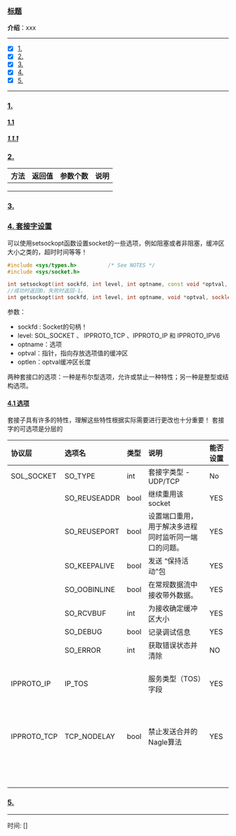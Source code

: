 ### [标题](#)
 **介绍**：xxx

-----
- [x] [1. ](#1-)
- [x] [2. ](#2-)
- [x] [3. ](#3-)
- [x] [4. ](#4-)
- [x] [5. ](#5-)
-----

### [1.](#)

#### [1.1](#)

##### [1.1.1 ](#)

### [2.](#) 

|方法|返回值|参数个数|说明|
|:---|:---|:---|:----|
|||||
|||||
|||||

### [3.](#) 

### [4. 套接字设置](#)
可以使用setsockopt函数设置socket的一些选项，例如阻塞或者非阻塞，缓冲区大小之类的，超时时间等等！

```cpp
#include <sys/types.h>          /* See NOTES */
#include <sys/socket.h>

int setsockopt(int sockfd, int level, int optname, const void *optval, socklen_t optlen);
//成功时返回0，失败时返回-1。
int getsockopt(int sockfd, int level, int optname, void *optval, socklen_t *optlen);
```
参数：  
* sockfd : Socket的句柄！ 
* level: SOL_SOCKET 、 IPPROTO_TCP 、IPPROTO_IP 和 IPPROTO_IPV6
* optname：选项
* optval：指针，指向存放选项值的缓冲区
* optlen：optval缓冲区长度

两种套接口的选项：一种是布尔型选项，允许或禁止一种特性；另一种是整型或结构选项。

#### [4.1 选项](#)
套接子具有许多的特性，理解这些特性根据实际需要进行更改也十分重要！ 套接字的可选项是分层的

|协议层|选项名|类型|说明|能否设置|
|:---|:---|:---|:----|:----|
|SOL_SOCKET |SO_TYPE |int |套接字类型 - UDP/TCP | No |
| |SO_REUSEADDR |bool |继续重用该socket | YES |
| |SO_REUSEPORT |bool |设置端口重用，用于解决多进程同时监听同一端口的问题。 | YES|
| |SO_KEEPALIVE |bool |发送 “保持活动”包 | YES |
| |SO_OOBINLINE |bool |在常规数据流中接收带外数据。| YES |
| |SO_RCVBUF |int |为接收确定缓冲区大小 | YES |
| |SO_DEBUG |bool |记录调试信息 | YES |
| |SO_ERROR |int |获取错误状态并清除 |NO |
|` `| | | | |
|IPPROTO_IP |IP_TOS | |服务类型（TOS）字段 |YES |
|` `| | | | |
|` ` | | | | |
|` ` | | | | |
|IPPROTO_TCP |TCP_NODELAY |bool |禁止发送合并的Nagle算法 |YES | 
|` ` | | | | |
|` ` | | | | |
|` ` | | | | |
|` ` | | | | |


### [5.](#) 

-----
时间: [] 